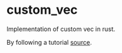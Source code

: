 # custom_vec
Implementation of custom vec in rust.


By following a tutorial [source](https://www.youtube.com/watch?v=3OL95gZgPWA).
